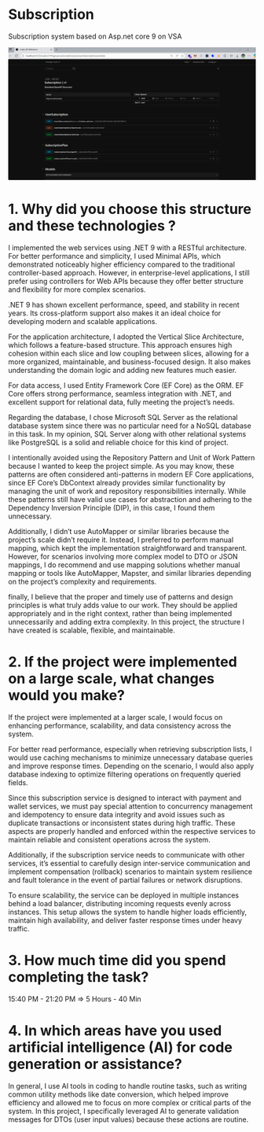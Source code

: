 # Subscription
Subscription system based on Asp.net core 9 on VSA

![Subscription Endpoints](subscription-scalar-doc.png)

# 1. Why did you choose this structure and these technologies ?

I implemented the web services using .NET 9 with a RESTful architecture. For better performance and simplicity, I used Minimal APIs, which demonstrated noticeably higher efficiency compared to the traditional controller-based approach. However, in enterprise-level applications, I still prefer using controllers for Web APIs because they offer better structure and flexibility for more complex scenarios.

.NET 9 has shown excellent performance, speed, and stability in recent years. Its cross-platform support also makes it an ideal choice for developing modern and scalable applications.

For the application architecture, I adopted the Vertical Slice Architecture, which follows a feature-based structure. This approach ensures high cohesion within each slice and low coupling between slices, allowing for a more organized, maintainable, and business-focused design. It also makes understanding the domain logic and adding new features much easier.

For data access, I used Entity Framework Core (EF Core) as the ORM. EF Core offers strong performance, seamless integration with .NET, and excellent support for relational data, fully meeting the project’s needs.

Regarding the database, I chose Microsoft SQL Server as the relational database system since there was no particular need for a NoSQL database in this task. In my opinion, SQL Server  along with other relational systems like PostgreSQL  is a solid and reliable choice for this kind of project.

I intentionally avoided using the Repository Pattern and Unit of Work Pattern because I wanted to keep the project simple. As you may know, these patterns are often considered anti-patterns in modern EF Core applications, since EF Core’s DbContext already provides similar functionality by managing the unit of work and repository responsibilities internally. While these patterns still have valid use cases for abstraction and adhering to the Dependency Inversion Principle (DIP), in this case, I found them unnecessary.

Additionally, I didn’t use AutoMapper or similar libraries because the project’s scale didn’t require it. Instead, I preferred to perform manual mapping, which kept the implementation straightforward and transparent. However, for scenarios involving more complex model to DTO or JSON mappings, I do recommend and use mapping solutions whether manual mapping or tools like AutoMapper, Mapster, and similar libraries depending on the project’s complexity and requirements.

finally, I believe that the proper and timely use of patterns and design principles is what truly adds value to our work. They should be applied appropriately and in the right context, rather than being implemented unnecessarily and adding extra complexity. In this project, the structure I have created is scalable, flexible, and maintainable.

# 2. If the project were implemented on a large scale, what changes would you make?

If the project were implemented at a larger scale, I would focus on enhancing performance, scalability, and data consistency across the system.

For better read performance, especially when retrieving subscription lists, I would use caching mechanisms to minimize unnecessary database queries and improve response times. Depending on the scenario, I would also apply database indexing to optimize filtering operations on frequently queried fields.

Since this subscription service is designed to interact with payment and wallet services, we must pay special attention to concurrency management and idempotency to ensure data integrity and avoid issues such as duplicate transactions or inconsistent states during high traffic. These aspects are properly handled and enforced within the respective services to maintain reliable and consistent operations across the system.

Additionally, if the subscription service needs to communicate with other services, it’s essential to carefully design inter-service communication and implement compensation (rollback) scenarios to maintain system resilience and fault tolerance in the event of partial failures or network disruptions.

To ensure scalability, the service can be deployed in multiple instances behind a load balancer, distributing incoming requests evenly across instances. This setup allows the system to handle higher loads efficiently, maintain high availability, and deliver faster response times under heavy traffic.

# 3. How much time did you spend completing the task?

15:40 PM - 21:20 PM => 5 Hours - 40 Min

# 4. In which areas have you used artificial intelligence (AI) for code generation or assistance?

In general, I use AI tools in coding to handle routine tasks, such as writing common utility methods like date conversion, which helped improve efficiency and allowed me to focus on more complex or critical parts of the system.
In this project, I specifically leveraged AI to generate validation messages for DTOs (user input values) because these actions are routine.


